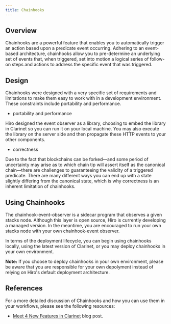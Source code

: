```yaml
---
title: Chainhooks
---
```


## Overview

Chainhooks are a powerful feature that enables you to automatically trigger an action based upon a predicate event occurring. Adhering to an event-based architecture, chainhooks allow you to pre-determine an underlying set of events that, when triggered, set into motion a logical series of follow-on steps and actions to address the specific event that was triggered. 

## Design

Chainhooks were designed with a very specific set of requirements and limitations to make them easy to work with in a development environment. These constraints include portability and performance.

- portability and performance

Hiro designed the event observer as a library, choosing to embed the library in Clarinet so you can run it on your local machine. You may also execute the library on the server side and then propagate these HTTP events to your other components.

- correctness

Due to the fact that blockchains can be forked—and some period of uncertainty may arise as to which chain tip will assert itself as the canonical chain—there are challenges to guaranteeing the validity of a triggered predicate. There are many different ways you can end up with a state slightly differing from the canonical state, which is why correctness is an inherent limitation of chainhooks. 

## Using Chainhooks

The chainhook-event-observer is a sidecar program that observes a given stacks node. Although this layer is open source, Hiro is currently developing a managed version. In the meantime, you are encouraged to run your own stacks node with your own chainhook-event observer.

In terms of the deployment lifecycle, you can begin using chainhooks locally, using the latest version of Clarinet, or you may deploy chainhooks in your own environment.

**Note:** If you choose to deploy chainhooks in your own environment, please be aware that you are responsible for your own depolyment instead of relying on Hiro's default deployment architecture.

## References

For a more detailed discussion of Chainhooks and how you can use them in your workflows, please see the following resources:

- [Meet 4 New Features in Clarinet](https://www.hiro.so/blog/meet-4-new-features-in-clarinet) blog post.
